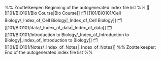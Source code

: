 %% Zoottelkeeper: Beginning of the autogenerated index file list  %%
📄 [[101/BIO101/Bio Course|Bio Course]]
🗂️ [[101/BIO101/Cell Biology/_Index_of_Cell Biology|_Index_of_Cell Biology]]
🗂️ [[101/BIO101/data/_Index_of_data|_Index_of_data]]
🗂️ [[101/BIO101/Introduction to Biology/_Index_of_Introduction to Biology|_Index_of_Introduction to Biology]]
🗂️ [[101/BIO101/Notes/_Index_of_Notes|_Index_of_Notes]]
%% Zoottelkeeper: End of the autogenerated index file list  %%
